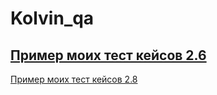 # Kolvin_qa
[Пример моих тест кейсов 2.6](https://docs.google.com/spreadsheets/d/14Uwd4W3cwxmdQS4rzaEXJOrpvsRzooE3On-0-0zW0LY/edit#gid=306401338)
---
[Пример моих тест кейсов 2.8](https://docs.google.com/spreadsheets/d/1NX7fTYv_glg4TMHprx1gEtVYQJYuXZfGq2qa2Qq-cz8/edit?usp=sharing)
